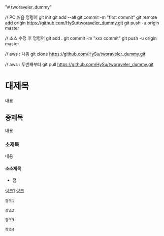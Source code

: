 "# tworaveler_dummy"

// PC 처음 명령어
git init
git add --all
git commit -m "first commit"
git remote add origin https://github.com/HySu/tworaveler_dummy.git
git push -u origin master

// 소스 수정 후 명령어
git add .
git commit -m "xxx commit"
git push -u origin master

// aws : 처음
git clone https://github.com/HySu/tworaveler_dummy.git

// aws : 두번째부터
git pull https://github.com/HySu/tworaveler_dummy.git

# 대제목
내용

## 중제목
내용

### 소제목
내용

#### 소소제목
* 점

[링크1](링크)
[링크](링크2)

`강조1`

``강조2``

```강조3```

````강조4````

